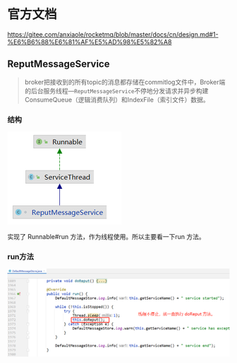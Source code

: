 # 官方文档
https://gitee.com/anxiaole/rocketmq/blob/master/docs/cn/design.md#1-%E6%B6%88%E6%81%AF%E5%AD%98%E5%82%A8











## ReputMessageService

> broker把接收到的所有topic的消息都存储在commitlog文件中，Broker端的后台服务线程—`ReputMessageService`不停地分发请求并异步构建ConsumeQueue（逻辑消费队列）和IndexFile（索引文件）数据。
>

### **结构**

![image-20211013105127979](images/image-20211013105127979.png)

实现了 Runnable#run 方法，作为线程使用。所以主要看一下run 方法。

### **run方法**

![image-20211013110306184](images/image-20211013110306184.png)





